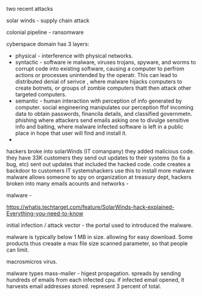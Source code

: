 two recent attacks

solar winds - supply chain attack

colonial pipeline - ransomware



cyberspace domain has 3 layers: 

- physical - interference with physical networks.
- syntactic - software ie malware, viruses trojans, spyware, and worms to corrupt code into existing software, causing a computer to perfrom actions or processes unintended by the operatr.  This can lead to distributed denial of serivce , where malware hijacks computers to create botnets, or groups of zombie computers thatt then attack other targeted computers.  
- semantic - human interaction with perception of info generated by computer.  social engineering manipulates our perception ffof incoming data to obtain passwords, financila details, and classified governmetn.  phishing where attackers send emails asking one to divulge sensitive info and baiting, where malware infected software is left in a public place in hope that user will find and install it.  
- 

hackers broke into solarWinds (IT comanpany)
they added malicious code.
they have 33K customers
they send out updates to their systems (to fix a bug, etc)
sent out updates that included the hacked code. 
code creates a backdoor to customers IT systemshackers use this to install more malware
malware allows someone to spy on organization 
at treasury dept, hackers broken into many emails acounts and networks - 


malware - 

 https://whatis.techtarget.com/feature/SolarWinds-hack-explained-Everything-you-need-to-know

 initial infection / attack vector - the portal used to introduced the malware.  

 malware is typically below 1 MB in size. allowing for easy download.  Some products thus creaate a max file size scanned parameter, so that people can limit. 

 macrosmicros virus. 

 malware types
 mass-mailer - higest propagation.  spreads by sending hundreds of emails from each infected cpu.  if infected email opened, it harvests email addresses stored. represent 3 percent of total.

 

